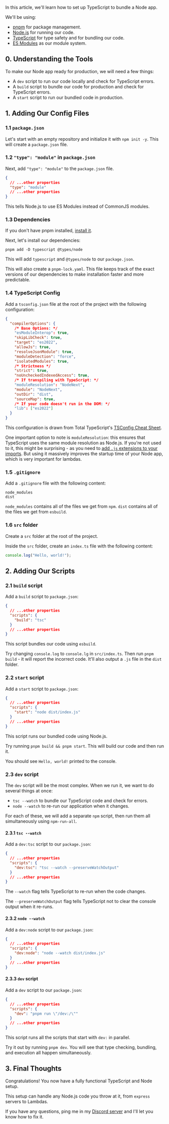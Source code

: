 In this article, we'll learn how to set up TypeScript to bundle a Node app.

We'll be using:

- [pnpm](https://pnpm.io/) for package management.
- [Node.js](https://nodejs.org/en/) for running our code.
- [TypeScript](https://www.typescriptlang.org/) for type safety and for bundling our code.
- [ES Modules](https://nodejs.org/api/esm.html#modules-ecmascript-modules) as our module system.

## 0. Understanding the Tools

To make our Node app ready for production, we will need a few things:

- A `dev` script to run our code locally and check for TypeScript errors.
- A `build` script to bundle our code for production and check for TypeScript errors.
- A `start` script to run our bundled code in production.

## 1. Adding Our Config Files

### 1.1 `package.json`

Let's start with an empty repository and initialize it with `npm init -y`. This will create a `package.json` file.

### 1.2 `"type": "module"` in `package.json`

Next, add `"type": "module"` to the `package.json` file.

```json
{
  // ...other properties
  "type": "module"
  // ...other properties
}
```

This tells Node.js to use ES Modules instead of CommonJS modules.

### 1.3 Dependencies

If you don't have pnpm installed, [install it](https://pnpm.io/).

Next, let's install our dependencies:

```
pnpm add -D typescript @types/node
```

This will add `typescript` and `@types/node` to our `package.json`.

This will also create a `pnpm-lock.yaml`. This file keeps track of the exact versions of our dependencies to make installation faster and more predictable.

### 1.4 TypeScript Config

Add a `tsconfig.json` file at the root of the project with the following configuration:

```json
{
  "compilerOptions": {
    /* Base Options: */
    "esModuleInterop": true,
    "skipLibCheck": true,
    "target": "es2022",
    "allowJs": true,
    "resolveJsonModule": true,
    "moduleDetection": "force",
    "isolatedModules": true,
    /* Strictness */
    "strict": true,
    "noUncheckedIndexedAccess": true,
    /* If transpiling with TypeScript: */
    "moduleResolution": "NodeNext",
    "module": "NodeNext",
    "outDir": "dist",
    "sourceMap": true,
    /* If your code doesn't run in the DOM: */
    "lib": ["es2022"]
  }
}
```

This configuration is drawn from Total TypeScript's [TSConfig Cheat Sheet](/tsconfig-cheat-sheet).

One important option to note is `moduleResolution`: this ensures that TypeScript uses the same module resolution as Node.js. If you're not used to it, this might be surprising - as you need to [add `.js` extensions to your imports](https://www.totaltypescript.com/relative-import-paths-need-explicit-file-extensions-in-ecmascript-imports). But using it massively improves the startup time of your Node app, which is very important for lambdas.

### 1.5 `.gitignore`

Add a `.gitignore` file with the following content:

```
node_modules
dist
```

`node_modules` contains all of the files we get from `npm`. `dist` contains all of the files we get from `esbuild`.

### 1.6 `src` folder

Create a `src` folder at the root of the project.

Inside the `src` folder, create an `index.ts` file with the following content:

```ts
console.log("Hello, world!");
```

## 2. Adding Our Scripts

### 2.1 `build` script

Add a `build` script to `package.json`:

```json
{
  // ...other properties
  "scripts": {
    "build": "tsc"
  }
  // ...other properties
}
```

This script bundles our code using `esbuild`.

Try changing `console.log` to `console.lg` in `src/index.ts`. Then run `pnpm build` - it will report the incorrect code. It'll also output a `.js` file in the `dist` folder.

### 2.2 `start` script

Add a `start` script to `package.json`:

```json
{
  // ...other properties
  "scripts": {
    "start": "node dist/index.js"
  }
  // ...other properties
}
```

This script runs our bundled code using Node.js.

Try running `pnpm build && pnpm start`. This will build our code and then run it.

You should see `Hello, world!` printed to the console.

### 2.3 `dev` script

The `dev` script will be the most complex. When we run it, we want to do several things at once:

- `tsc --watch` to bundle our TypeScript code and check for errors.
- `node --watch` to re-run our application when it changes.

For each of these, we will add a separate `npm` script, then run them all simultaneously using `npm-run-all`.

#### 2.3.1 `tsc --watch`

Add a `dev:tsc` script to our `package.json`:

```json
{
  // ...other properties
  "scripts": {
    "dev:tsc": "tsc --watch --preserveWatchOutput"
  }
  // ...other properties
}
```

The `--watch` flag tells TypeScript to re-run when the code changes.

The `--preserveWatchOutput` flag tells TypeScript not to clear the console output when it re-runs.

#### 2.3.2 `node --watch`

Add a `dev:node` script to our `package.json`:

```json
{
  // ...other properties
  "scripts": {
    "dev:node": "node --watch dist/index.js"
  }
  // ...other properties
}
```

#### 2.3.3 `dev` script

Add a `dev` script to our `package.json`:

```json
{
  // ...other properties
  "scripts": {
    "dev": "pnpm run \"/dev:/\""
  }
  // ...other properties
}
```

This script runs all the scripts that start with `dev:` in parallel.

Try it out by running `pnpm dev`. You will see that type checking, bundling, and execution all happen simultaneously.

## 3. Final Thoughts

Congratulations! You now have a fully functional TypeScript and Node setup.

This setup can handle any Node.js code you throw at it, from `express` servers to Lambdas.

If you have any questions, ping me in my [Discord server](https://totaltypescript.com/discord) and I'll let you know how to fix it.
